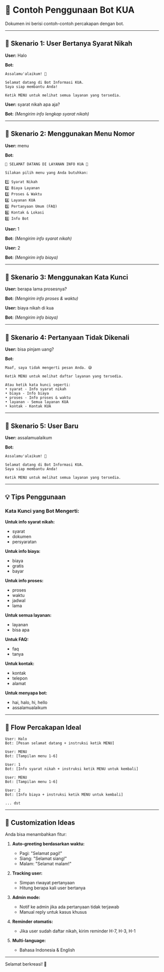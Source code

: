 # 📱 Contoh Penggunaan Bot KUA

Dokumen ini berisi contoh-contoh percakapan dengan bot.

---

## 🎯 Skenario 1: User Bertanya Syarat Nikah

**User:** Halo

**Bot:**
```
Assalamu'alaikum! 👋

Selamat datang di Bot Informasi KUA.
Saya siap membantu Anda!

Ketik MENU untuk melihat semua layanan yang tersedia.
```

**User:** syarat nikah apa aja?

**Bot:** _(Mengirim info lengkap syarat nikah)_

---

## 🎯 Skenario 2: Menggunakan Menu Nomor

**User:** menu

**Bot:**
```
🕌 SELAMAT DATANG DI LAYANAN INFO KUA 🕌

Silakan pilih menu yang Anda butuhkan:

1️⃣ Syarat Nikah
2️⃣ Biaya Layanan
3️⃣ Proses & Waktu
4️⃣ Layanan KUA
5️⃣ Pertanyaan Umum (FAQ)
6️⃣ Kontak & Lokasi
0️⃣ Info Bot
```

**User:** 1

**Bot:** _(Mengirim info syarat nikah)_

**User:** 2

**Bot:** _(Mengirim info biaya)_

---

## 🎯 Skenario 3: Menggunakan Kata Kunci

**User:** berapa lama prosesnya?

**Bot:** _(Mengirim info proses & waktu)_

**User:** biaya nikah di kua

**Bot:** _(Mengirim info biaya)_

---

## 🎯 Skenario 4: Pertanyaan Tidak Dikenali

**User:** bisa pinjam uang?

**Bot:**
```
Maaf, saya tidak mengerti pesan Anda. 😅

Ketik MENU untuk melihat daftar layanan yang tersedia.

Atau ketik kata kunci seperti:
• syarat - Info syarat nikah
• biaya - Info biaya
• proses - Info proses & waktu
• layanan - Semua layanan KUA
• kontak - Kontak KUA
```

---

## 🎯 Skenario 5: User Baru

**User:** assalamualaikum

**Bot:**
```
Assalamu'alaikum! 👋

Selamat datang di Bot Informasi KUA.
Saya siap membantu Anda!

Ketik MENU untuk melihat semua layanan yang tersedia.
```

---

## 💡 Tips Penggunaan

### Kata Kunci yang Bot Mengerti:

**Untuk info syarat nikah:**
- syarat
- dokumen
- persyaratan

**Untuk info biaya:**
- biaya
- gratis
- bayar

**Untuk info proses:**
- proses
- waktu
- jadwal
- lama

**Untuk semua layanan:**
- layanan
- bisa apa

**Untuk FAQ:**
- faq
- tanya

**Untuk kontak:**
- kontak
- telepon
- alamat

**Untuk menyapa bot:**
- hai, halo, hi, hello
- assalamualaikum

---

## 🔄 Flow Percakapan Ideal

```
User: Halo
Bot: [Pesan selamat datang + instruksi ketik MENU]

User: MENU
Bot: [Tampilan menu 1-6]

User: 1
Bot: [Info syarat nikah + instruksi ketik MENU untuk kembali]

User: MENU
Bot: [Tampilan menu 1-6]

User: 2
Bot: [Info biaya + instruksi ketik MENU untuk kembali]

... dst
```

---

## 🎨 Customization Ideas

Anda bisa menambahkan fitur:

1. **Auto-greeting berdasarkan waktu:**
   - Pagi: "Selamat pagi!"
   - Siang: "Selamat siang!"
   - Malam: "Selamat malam!"

2. **Tracking user:**
   - Simpan riwayat pertanyaan
   - Hitung berapa kali user bertanya

3. **Admin mode:**
   - Notif ke admin jika ada pertanyaan tidak terjawab
   - Manual reply untuk kasus khusus

4. **Reminder otomatis:**
   - Jika user sudah daftar nikah, kirim reminder H-7, H-3, H-1

5. **Multi-language:**
   - Bahasa Indonesia & English

---

Selamat berkreasi! 🚀

